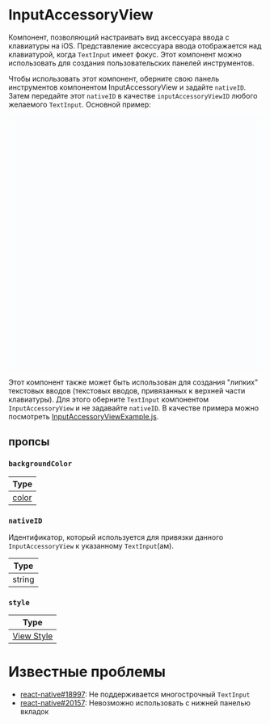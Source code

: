 # InputAccessoryView

Компонент, позволяющий настраивать вид аксессуара ввода с клавиатуры на iOS. Представление аксессуара ввода отображается над клавиатурой, когда `TextInput` имеет фокус. Этот компонент можно использовать для создания пользовательских панелей инструментов.

Чтобы использовать этот компонент, оберните свою панель инструментов компонентом InputAccessoryView и задайте `nativeID`. Затем передайте этот `nativeID` в качестве `inputAccessoryViewID` любого желаемого `TextInput`. Основной пример:

<div data-snack-id="@bndby/inputaccessoryview" data-snack-platform="web" data-snack-preview="true" data-snack-theme="light" style="overflow:hidden;background:#fbfcfd;border:1px solid var(--color-border);border-radius:4px;height:505px;width:100%"></div>

Этот компонент также может быть использован для создания "липких" текстовых вводов (текстовых вводов, привязанных к верхней части клавиатуры). Для этого оберните `TextInput` компонентом `InputAccessoryView` и не задавайте `nativeID`. В качестве примера можно посмотреть [InputAccessoryViewExample.js](https://github.com/facebook/react-native/blob/main/packages/rn-tester/js/examples/InputAccessoryView/InputAccessoryViewExample.js).

## пропсы

### `backgroundColor`

| Type                         |
| ---------------------------- |
| [color](../guides/colors.md) |

### `nativeID`

Идентификатор, который используется для привязки данного `InputAccessoryView` к указанному `TextInput`(ам).

| Type   |
| ------ |
| string |

### `style`

| Type                              |
| --------------------------------- |
| [View Style](view-style-props.md) |

# Известные проблемы

-   [react-native#18997](https://github.com/facebook/react-native/issues/18997): Не поддерживается многострочный `TextInput`
-   [react-native#20157](https://github.com/facebook/react-native/issues/20157): Невозможно использовать с нижней панелью вкладок
